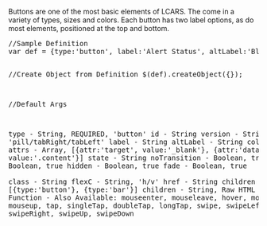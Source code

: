 <div class="description">
<p>Buttons are one of the most basic elements of LCARS.  The come in a variety of types, sizes and colors.  Each button has two label options, as do most elements, positioned at the top and bottom.</p>
</div>
<pre class="code">
//Sample Definition
var def = {type:'button', label:'Alert Status', altLabel:'Blue', appendTo:'body', version:'tabLeft', click:swapAlerts, tap:swapAlerts}

//Create Object from Definition
$(def).createObject({});

//Default Args

 type         - String, REQUIRED, 'button'
 id           - String
 version      - String, 'pill/tabRight/tabLeft'
 label        - String
 altLabel     - String
 color        - String
 attrs        - Array, [{attr:'target', value:'_blank'}, {attr:'data-linkto', value:'.content'}]
 state        - String
 noTransition - Boolean, true
 noEvent      - Boolean, true
 hidden       - Boolean, true
 fade         - Boolean, true			
 class        - String
 flexC        - String, 'h/v'
 href         - String
 children     - Object, [{type:'button'}, {type:'bar'}]
 children     - String, Raw HTML
 click        - Function
              - Also Available: mouseenter, mouseleave, hover, mousedown, mouseup, tap, singleTap, doubleTap, longTap, swipe, swipeLeft, swipeRight, swipeUp, swipeDown

</pre>